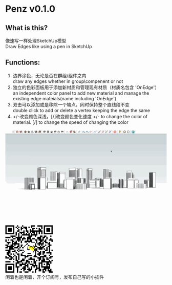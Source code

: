 # Penz v0.1.0
## What is this?
像速写一样处理SketchUp模型  
Draw Edges like using a pen in SketchUp

## Functions:
1. 边界涂色，无论是否在群组/组件之内  
draw any edges whether in group\compenent or not  
2. 独立的色彩面板用于添加新材质和管理现有材质（材质名包含 'OnEdge'）  
an independent color panel to add new material and manage the existing edge mateials(name including 'OnEdge')  
3. 双击可以添加或是移除一个端点，同时保持整个直线段不变  
double click to add or delete a vertex keeping the edge the same
4. +/-改变颜色深浅，[/]改变颜色变化速度
+/- to change the color of material. [/] to change the speed of changing the color

![demonstration gif](https://github.com/charlesooo/Penz/blob/master/penz_demonstration_01.gif)   

![QRcode](https://github.com/charlesooo/Penz/blob/master/QRcode.png)   
闲着也是闲着，开个订阅号，发布自己写的小插件
